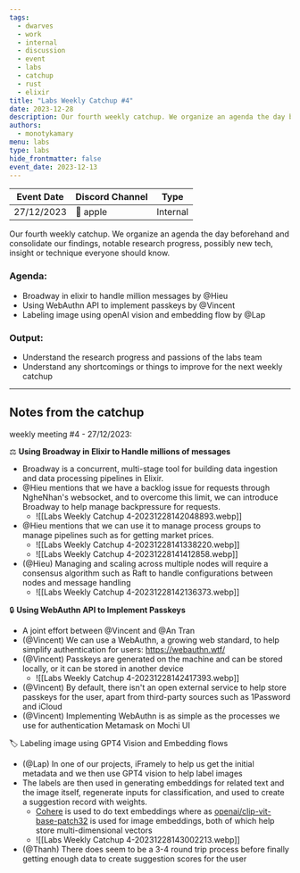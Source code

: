 ```yaml
---
tags:
  - dwarves
  - work
  - internal
  - discussion
  - event
  - labs
  - catchup
  - rust
  - elixir
title: "Labs Weekly Catchup #4"
date: 2023-12-28
description: Our fourth weekly catchup. We organize an agenda the day beforehand and consolidate our findings, notable research progress, possibly new tech, insight or technique everyone should know.
authors:
  - monotykamary
menu: labs
type: labs
hide_frontmatter: false
event_date: 2023-12-13
---
```


| Event Date                                                                                                                                                                                                                                                                                                                                                                                                                                                                                                                                                                                                                                                                                                                                                                                                    | Discord Channel | Type     |
| ------------------------------------------------------------------------------------------------------------------------------------------------------------------------------------------------------------------------------------------------------------------------------------------------------------------------------------------------------------------------------------------------------------------------------------------------------------------------------------------------------------------------------------------------------------------------------------------------------------------------------------------------------------------------------------------------------------------------------------------------------------------------------------------------------------- | --------------- | -------- |
| 27/12/2023 | 🍎 apple   | Internal |

Our fourth weekly catchup. We organize an agenda the day beforehand and consolidate our findings, notable research progress, possibly new tech, insight or technique everyone should know.

### Agenda:
- Broadway in elixir to handle million messages by @Hieu
- Using WebAuthn API to implement passkeys by @Vincent
- Labeling image using openAI vision and embedding flow by @Lap

### Output:
- Understand the research progress and passions of the labs team
- Understand any shortcomings or things to improve for the next weekly catchup

---

## Notes from the catchup
weekly meeting #4 - 27/12/2023:

⚖️ **Using Broadway in Elixir to Handle millions of messages**
- Broadway is a concurrent, multi-stage tool for building data ingestion and data processing pipelines in Elixir.
- @Hieu mentions that we have a backlog issue for requests through NgheNhan's websocket, and to overcome this limit, we can introduce Broadway to help manage backpressure for requests.
	- ![[Labs Weekly Catchup 4-20231228142048893.webp]]
- @Hieu mentions that we can use it to manage process groups to manage pipelines such as for getting market prices.
	- ![[Labs Weekly Catchup 4-20231228141338220.webp]]
	- ![[Labs Weekly Catchup 4-20231228141412858.webp]]
- (@Hieu) Managing and scaling across multiple nodes will require a consensus algorithm such as Raft to handle configurations between nodes and message handling
	- ![[Labs Weekly Catchup 4-20231228142136373.webp]]

🔒 **Using WebAuthn API to Implement Passkeys**
- A joint effort between @Vincent and @An Tran
- (@Vincent) We can use a WebAuthn, a growing web standard, to help simplify authentication for users: https://webauthn.wtf/
- (@Vincent) Passkeys are generated on the machine and can be stored locally, or it can be stored in another device
	- ![[Labs Weekly Catchup 4-20231228142417393.webp]]
- (@Vincent) By default, there isn't an open external service to help store passkeys for the user, apart from third-party sources such as 1Password and iCloud
- (@Vincent) Implementing WebAuthn is as simple as the processes we use for authentication Metamask on Mochi UI

🏷️ Labeling image using GPT4 Vision and Embedding flows
- (@Lap) In one of our projects, iFramely to help us get the initial metadata and we then use GPT4 vision to help label images
- The labels are then used in generating embeddings for related text and the image itself, regenerate inputs for classification, and used to create a suggestion record with weights.
	- [Cohere](https://cohere.com/) is used to do text embeddings where as [openai/clip-vit-base-patch32](https://huggingface.co/openai/clip-vit-base-patch32) is used for image embeddings, both of which help store multi-dimensional vectors 
	- ![[Labs Weekly Catchup 4-20231228143002213.webp]]
- (@Thanh) There does seem to be a 3-4 round trip process before finally getting enough data to create suggestion scores for the user